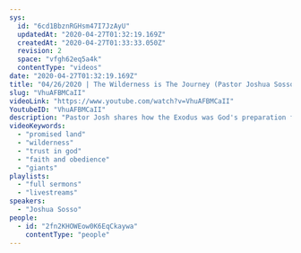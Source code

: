 ```yaml
---
sys:
  id: "6cd1BbznRGHsm47I7JzAyU"
  updatedAt: "2020-04-27T01:32:19.169Z"
  createdAt: "2020-04-27T01:33:33.050Z"
  revision: 2
  space: "vfgh62eq5a4k"
  contentType: "videos"
date: "2020-04-27T01:32:19.169Z"
title: "04/26/2020 | The Wilderness is The Journey (Pastor Joshua Sosso)"
slug: "VhuAFBMCaII"
videoLink: "https://www.youtube.com/watch?v=VhuAFBMCaII"
YoutubeID: "VhuAFBMCaII"
description: "Pastor Josh shares how the Exodus was God's preparation for His people before arriving in the Promise Land. It is not our time away from God, but a time of reliance solely on Him. Listen in to learn how you can apply this teaching to your life today!"
videoKeywords:
  - "promised land"
  - "wilderness"
  - "trust in god"
  - "faith and obedience"
  - "giants"
playlists:
  - "full sermons"
  - "livestreams"
speakers:
  - "Joshua Sosso"
people:
  - id: "2fn2KHOWEow0K6EqCkaywa"
    contentType: "people"
---
```

